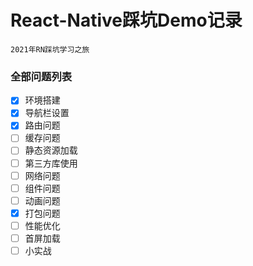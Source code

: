 # React-Native踩坑Demo记录

`2021年RN踩坑学习之旅`

### 全部问题列表

- [x] 环境搭建
- [x] 导航栏设置
- [x] 路由问题
- [ ] 缓存问题
- [ ] 静态资源加载
- [ ] 第三方库使用
- [ ] 网络问题
- [ ] 组件问题
- [ ] 动画问题
- [x] 打包问题
- [ ] 性能优化
- [ ] 首屏加载
- [ ] 小实战
